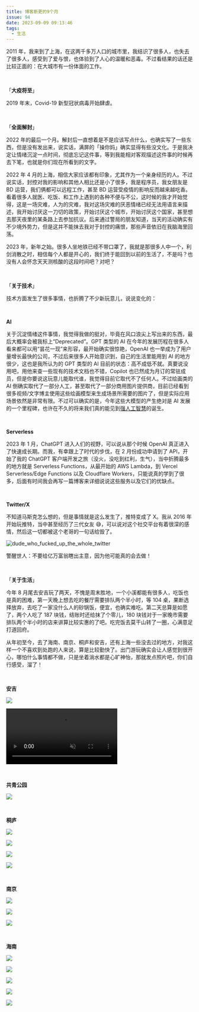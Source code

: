 ```yaml
---
title: 博客断更的9个月
issue: 94
date: 2023-09-09 09:13:46
tags:
  - 生活
---
```


2011 年，我来到了上海，在这两千多万人口的城市里，我结识了很多人，也失去了很多人，感受到了爱与恨，也体验到了人心的温暖和恶毒。不过看结果的话还是比较正面的：在大城市有一份体面的工作。

<br>

「**大疫将至**」

2019 年末，Covid-19 新型冠状病毒开始肆虐。

<br>

「**全面解封**」

2022 年的最后一个月。解封后一直想着是不是应该写点什么，也确实写了一些东西，但是没有发出来，说实话，满屏的「操你妈」确实显得有些没文化。于是我决定让情绪沉淀一点时间，彻底忘记这件事，等到我能相对客观描述这件事的时候再去下笔，也就是你们现在所看到的文字。

2022 年 4 月的上海，相信大家应该都有印象，尤其作为一个亲身经历的人。不过说实话，封控对我的影响和其他人相比还是小了很多，我是程序员，我女朋友是 BD 运营，我们俩都可以远程工作，甚至 BD 运营受疫情的影响反而越来越吃香。看着很多人就医、吃饭、和工作上遇到的各种不便与不公，这时候的我才开始觉得，这是一场灾难，人为的灾难，我对这场灾难的厌恶情绪已经无法用语言来描述，我开始讨厌这一刀切的政策，开始讨厌这个城市，开始讨厌这个国家，甚至想去那天夜里的某条路上去参加抗议。后来通过警局的朋友知道，当天的活动确实有不少境外势力，但是这并不能抹去我对于封控的痛恨，那些声音依旧在我脑海里回荡。

2023 年，新年之始。很多人坐地铁已经不带口罩了，我就是那很多人中一个，利剑消散之时，相信每个人都是开心的，我们终于能回到以前的生活了，不是吗？也没有人会怀念天天测核酸的这段时间吧？对吧？

<br>

「**关于技术**」

技术方面发生了很多事情，也折腾了不少新玩意儿，说说变化的：

<br>

**AI**

关于沉淀情绪这件事情，我觉得我做的挺对，毕竟在风口浪尖上写出来的东西，最后大概率会被我标上“Deprecated”。GPT 类型的 AI 在今年的发展历程在很多人看来都可以用“昙花一现”来形容，最开始确实很惊艳，OpenAI 也一举成为了用户量增长最快的公司，不过后来很多人开始意识到，自己的生活里能用到 AI 的地方很少，这也是我所认为的 GPT 类型的 AI 目前的状态：高不成低不就。真要说没用吧，用他来查一些现有的技术文档也不错，Copilot 也已然成为月订的常驻成员，但是你要说这玩意儿能取代谁，我觉得目前它取代不了任何人。不过绘画类的 AI 倒确实取代了一部分人工，甚至取代了一部分商用图片提供商，目前已经看到很多视频/文字博主使用这些绘画模型来生成场景所需要的图片了，但是实际应用场景依然是非常有限。不过可以确实的是，今年这些大模型的产生绝对是 AI 发展的一个里程碑，也许在不久的将来我们真的能见到[强人工智慧](https://zh.wikipedia.org/zh-hans/%E9%80%9A%E7%94%A8%E4%BA%BA%E5%B7%A5%E6%99%BA%E6%85%A7)的诞生。

<br>

**Serverless**

2023 年 1 月，ChatGPT 进入人们的视野，可以说从那个时候 OpenAI 真正进入了快速成长期。而我，有幸跟上了时代的步伐，在 2 月份成功申请到了 API，开始了我的 ChatGPT 客户端开发之旅（没火，没吃到红利，生气），当中折腾最多的地方就是 Serverless Functions，从最开始的 AWS Lambda，到 Vercel Serverless/Edge Functions 以及 Cloudflare Workers，只能说真的学到了很多，后面有时间我会再写一篇博客来详细说说这些服务以及它们的优缺点。

<br>

**Twitter/X**

不知道马斯克怎么想的，但是事情就是这么发生了，推特变成了 X。我从 2016 年开始玩推特，当中甚至经历了三代女友 😅，可以说对这个社交平台有着很深的感情，然后这一切都被这个老哥的一句话给毁了。

![dude_who_fucked_up_the_whole_twitter](https://blog-r2.jw1.dev/dude_who_fucked_up_the_whole_twitter.png)

警醒世人：不要给亿万富翁瞎出主意，因为他可能真的会去做！

<br>

「**关于生活**」

今年 8 月尾去安吉玩了两天，不愧是周末胜地，一个小溪都能有很多人，吃饭也是真的困难，第一天晚上想去吃的餐厅需要排队两个半小时，等 104 桌，果断选择放弃，去吃了一家没什么人的砂锅饭，便宜，也确实难吃。第二天总算是如愿了，两个人吃了 187 块钱，结账时还给抹了个零儿，180 块钱对于一家晚市需要排队两个半小时的店来讲算比较实惠的了吧。吃完饭去莫干山转了一圈，心满意足打道回府。

从年初至今，去了海南、南京、桐庐和安吉，还有上海一些没去过的地方，对我这样一个不喜欢到处跑的人来说，算是比较勤快了。出门游玩确实会让人感觉到很开心，哪怕什么事情都不做，只是坐着淌水都是心旷神怡，那就发点照片吧，你们自行感受，溜了！

<br>

**安吉**

![](https://blog-r2.jw1.dev/8D77C55B-0C46-492D-A2A9-E97AC93C9C46_1_102_a.jpeg)

<video src="https://blog-r2.jw1.dev/IMG_0038.MOV" controls muted autoplay style="margin: 0"></video>

<br>

**共青公园**

![](https://blog-r2.jw1.dev/D346658E-84DA-4194-A7B7-D5D3229A4EB6_1_102_a.jpeg)

<br>

**桐庐**

![](https://blog-r2.jw1.dev/CF51A93E-D851-4577-B17C-191C5884E1B5_1_105_c.jpeg)

![](https://blog-r2.jw1.dev/C29D1D71-ABFA-4558-9961-33AAFA349378_1_105_c.jpeg)

![](https://blog-r2.jw1.dev/04D2537F-4625-44DA-8739-F7F7434A4FC9_1_105_c.jpeg)

![](https://blog-r2.jw1.dev/0C6DFF1A-063B-498A-AAE3-6C41795CD3A6_1_105_c.jpeg)

<br>

**南京**

![](https://blog-r2.jw1.dev/47511802-2A62-482C-A886-BF92DDC9E6EC_1_105_c.jpeg)

![](https://blog-r2.jw1.dev/86D7C905-D04A-4B4B-B85C-2B4C7B18F4F6_1_105_c.jpeg)

![](https://blog-r2.jw1.dev/3E7B688C-A0AA-43A6-99E3-54067FFA4BFE_1_105_c.jpeg)

<br>

**海南**

![](https://blog-r2.jw1.dev/82CBB092-7775-4A4E-8FDA-A8DDF0491CC3_1_105_c.jpeg)

![](https://blog-r2.jw1.dev/3C0A2629-05B2-4104-BBE2-6AACDE7FF986_1_105_c.jpeg)

![](https://blog-r2.jw1.dev/18080790-FEAA-4A4F-92E4-36665D1954FA_1_105_c.jpeg)

![](https://blog-r2.jw1.dev/D7153CD4-0A42-4FD0-8C80-CF77B2EFB4F2_1_105_c.jpeg)

![](https://blog-r2.jw1.dev/E82E28A0-4E1E-4E05-BBEE-AE39CE961256_1_105_c.jpeg)
